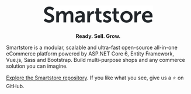 <h1 align="center">
	<img src="/profile/smartstore-text.png" alt="Smartstore" width="300">
</h1>
<p align="center"><strong>Ready. Sell. Grow.</strong></p>

Smartstore is a modular, scalable and ultra-fast open-source all-in-one eCommerce platform powered by 
ASP.NET Core 6, Entity Framework, Vue.js, Sass and Bootstrap. 
Build multi-purpose shops and any commerce solution you can imagine.

[Explore the Smartstore repository](https://github.com/smartstore/Smartstore). If you like what you see, give us a ⭐️ on GitHub.
